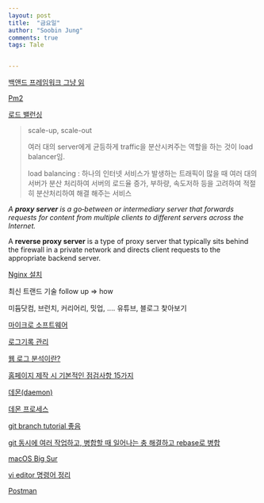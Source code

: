 ```yaml
---
layout: post
title:  "금요일"
author: "Soobin Jung"
comments: true
tags: Tale


---
```


[백앤드 프레임워크 그냥 읽](https://artjjong.tistory.com/7)

[Pm2](https://engineering.linecorp.com/ko/blog/pm2-nodejs/)

[로드 밸런싱](https://nesoy.github.io/articles/2018-06/Load-Balancer)

>scale-up, scale-out
>
>여러 대의 server에게 균등하게 traffic을 분산시켜주는 역할을 하는 것이 load balancer임.
>
>load balancing : 하나의 인터넷 서비스가 발생하는 트래픽이 많을 때 여러 대의 서버가 분산 처리하여 서버의 로드율 증가, 부하량, 속도저하 등을 고려하여 적절히 분산처리하여 해결 해주는 서비스 

*A **proxy server** is a go‑between or intermediary server that forwards requests for content from multiple clients to different servers across the Internet.* 

 A **reverse proxy server** is a type of proxy server that typically sits behind the firewall in a private network and directs client requests to the appropriate backend server.

[Nginx 설치](https://kscory.com/dev/nginx/install)

최신 트랜드 기술 follow up => how

미듐닷컴, 브런치, 커리어리, 밋업, .... 유튜브, 블로그 찾아보기 

[마이크로 소프트웨어](https://www.imaso.co.kr/)

[로그기록 관리](http://publib.boulder.ibm.com/tividd/td/TKS/tks_12_introducing/ko_KO/HTML/adminmst08.htm)

[웹 로그 분석이란?](https://ubnex.tistory.com/111)

[홈페이지 제작 시 기본적인 점검사항 15가지](https://ubnex.tistory.com/105?category=585331)

[데몬(daemon)](https://ko.wikipedia.org/wiki/%EB%8D%B0%EB%AA%AC_(%EC%BB%B4%ED%93%A8%ED%8C%85))

[데몬 프로세스](https://blogger.pe.kr/770)

[git branch tutorial 좋음](https://backlog.com/git-tutorial/kr/stepup/stepup2_3.html)

[git 동시에 여러 작업하고, 병합할 때 일어나는 충 해결하고 rebase로 병합](https://backlog.com/git-tutorial/kr/stepup/stepup2_6.html) 

[macOS Big Sur](https://www.apple.com/kr/macos/big-sur/)

[vi editor 명령어 정리](https://blockdmask.tistory.com/25)

[Postman](https://m.blog.naver.com/PostView.nhn?blogId=pjt3591oo&logNo=221642929410&proxyReferer=https:%2F%2Fwww.google.com%2F)